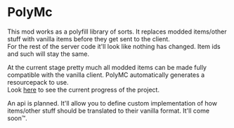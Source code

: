 # PolyMc
This mod works as a polyfill library of sorts. It replaces modded items/other stuff with vanilla items before they get sent to the client.  
For the rest of the server code it'll look like nothing has changed. Item ids and such will stay the same. 

At the current stage pretty much all modded items can be made fully compatible with the vanilla client. PolyMC automatically generates a resourcepack to use.  
Look [here](https://github.com/TheEpicBlock/PolyMc/projects/2) to see the current progress of the project. 

An api is planned. It'll allow you to define custom implementation of how items/other stuff should be translated to their vanilla format. It'll come soon™. 
